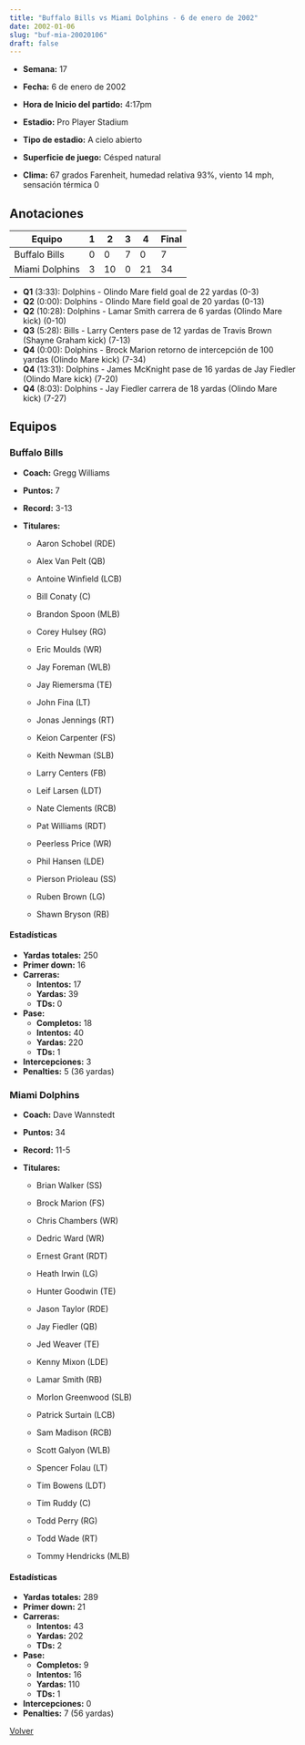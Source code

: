 ```yaml
---
title: "Buffalo Bills vs Miami Dolphins - 6 de enero de 2002"
date: 2002-01-06
slug: "buf-mia-20020106"
draft: false
---
```


* **Semana:** 17
* **Fecha:** 6 de enero de 2002

* **Hora de Inicio del partido:** 4:17pm
* **Estadio:** Pro Player Stadium
* **Tipo de estadio:** A cielo abierto
* **Superficie de juego:** Césped natural
* **Clima:** 67 grados Farenheit, humedad relativa 93%, viento 14 mph, sensación térmica 0





## Anotaciones
| Equipo | 1 | 2 | 3 | 4 | Final |
|--------|---|---|---|---|-------|
| Buffalo Bills  | 0 | 0 | 7 | 0  | 7 |
| Miami Dolphins  | 3 | 10 | 0 | 21  | 34 |
* **Q1** (3:33): Dolphins - Olindo Mare field goal de 22 yardas (0-3)
* **Q2** (0:00): Dolphins - Olindo Mare field goal de 20 yardas (0-13)
* **Q2** (10:28): Dolphins - Lamar Smith carrera de 6 yardas (Olindo Mare kick) (0-10)
* **Q3** (5:28): Bills - Larry Centers pase de 12 yardas de Travis Brown (Shayne Graham kick) (7-13)
* **Q4** (0:00): Dolphins - Brock Marion retorno de intercepción de 100 yardas (Olindo Mare kick) (7-34)
* **Q4** (13:31): Dolphins - James McKnight pase de 16 yardas de Jay Fiedler (Olindo Mare kick) (7-20)
* **Q4** (8:03): Dolphins - Jay Fiedler carrera de 18 yardas (Olindo Mare kick) (7-27)


## Equipos


### Buffalo Bills
* **Coach:** Gregg Williams
* **Puntos:** 7
* **Record:** 3-13
* **Titulares:** 

  * Aaron Schobel (RDE) 

  * Alex Van Pelt (QB) 

  * Antoine Winfield (LCB) 

  * Bill Conaty (C) 

  * Brandon Spoon (MLB) 

  * Corey Hulsey (RG) 

  * Eric Moulds (WR) 

  * Jay Foreman (WLB) 

  * Jay Riemersma (TE) 

  * John Fina (LT) 

  * Jonas Jennings (RT) 

  * Keion Carpenter (FS) 

  * Keith Newman (SLB) 

  * Larry Centers (FB) 

  * Leif Larsen (LDT) 

  * Nate Clements (RCB) 

  * Pat Williams (RDT) 

  * Peerless Price (WR) 

  * Phil Hansen (LDE) 

  * Pierson Prioleau (SS) 

  * Ruben Brown (LG) 

  * Shawn Bryson (RB) 

#### Estadísticas
* **Yardas totales:** 250
* **Primer down:** 16
* **Carreras:**
  * **Intentos:** 17
  * **Yardas:** 39
  * **TDs:** 0
* **Pase:**
  * **Completos:** 18
  * **Intentos:** 40
  * **Yardas:** 220
  * **TDs:** 1
* **Intercepciones:** 3
* **Penalties:** 5 (36 yardas)

### Miami Dolphins
* **Coach:** Dave Wannstedt
* **Puntos:** 34
* **Record:** 11-5
* **Titulares:** 

  * Brian Walker (SS) 

  * Brock Marion (FS) 

  * Chris Chambers (WR) 

  * Dedric Ward (WR) 

  * Ernest Grant (RDT) 

  * Heath Irwin (LG) 

  * Hunter Goodwin (TE) 

  * Jason Taylor (RDE) 

  * Jay Fiedler (QB) 

  * Jed Weaver (TE) 

  * Kenny Mixon (LDE) 

  * Lamar Smith (RB) 

  * Morlon Greenwood (SLB) 

  * Patrick Surtain (LCB) 

  * Sam Madison (RCB) 

  * Scott Galyon (WLB) 

  * Spencer Folau (LT) 

  * Tim Bowens (LDT) 

  * Tim Ruddy (C) 

  * Todd Perry (RG) 

  * Todd Wade (RT) 

  * Tommy Hendricks (MLB) 

#### Estadísticas
* **Yardas totales:** 289
* **Primer down:** 21
* **Carreras:**
  * **Intentos:** 43
  * **Yardas:** 202
  * **TDs:** 2
* **Pase:**
  * **Completos:** 9
  * **Intentos:** 16
  * **Yardas:** 110
  * **TDs:** 1
* **Intercepciones:** 0
* **Penalties:** 7 (56 yardas)


[Volver](/historia/2001)
